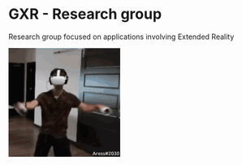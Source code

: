 # GXR - Research group

Research group focused on applications involving Extended Reality

![vr gif](vr.gif)

